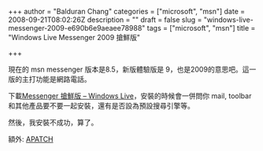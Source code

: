 +++
author = "Balduran Chang"
categories = ["microsoft", "msn"]
date = 2008-09-21T08:02:26Z
description = ""
draft = false
slug = "windows-live-messenger-2009-e690b6e9aeaee78988"
tags = ["microsoft", "msn"]
title = "Windows Live Messenger 2009 搶鮮版"

+++


現在的 msn messenger 版本是8.5，新版體驗版是 9，也是2009的意思吧。這一版的主打功能是網路電話。

下載[Messenger 搶鮮版 – Windows Live](http://download.live.com/messenger)，安裝的時候會一併問你 mail, toolbar 和其他產品要不要一起安裝，還有是否設為預設搜尋引擎等。

然後，我安裝不成功，算了。

額外: [APATCH](http://apatch.org/downloads.php)


